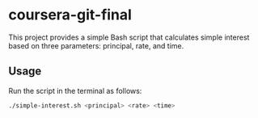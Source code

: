 # coursera-git-final

This project provides a simple Bash script that calculates simple interest
based on three parameters: principal, rate, and time.

## Usage

Run the script in the terminal as follows:

```bash
./simple-interest.sh <principal> <rate> <time>
